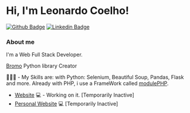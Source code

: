 # Hi, I'm Leonardo Coelho! 

[![Github Badge](https://img.shields.io/badge/-Github-000?style=flat-square&logo=Github&logoColor=white&link=https://github.com/CoelhoBranco)](https://github.com/CoelhoBranco)
[![Linkedin Badge](https://img.shields.io/badge/-LinkedIn-blue?style=flat-square&logo=Linkedin&logoColor=white&link=https://www.linkedin.com/in/leonardo-coelho-6890b1199/)](https://www.linkedin.com/in/leonardo-coelho-6890b1199/)


### About me
I'm a Web Full Stack Developer.

[Bromo](https://pypi.org/project/bromo/) Python library Creator

👨🏼‍🏫 - My Skills are: with Python: Selenium, Beautiful Soup, Pandas, Flask and more. Already with PHP, i use a FrameWork called [modulePHP](https://github.com/duxtec/ModulePHP).

- [Website](https://coelhobranco.com.br/) 💻 - Working on it. [Temporarily Inactive]
- [Personal Website](https://coelhobranco.github.io/personal-site/) 💻 [Temporarily Inactive]
<!--
**CoelhoBranco/coelhobranco** is a ✨ _special_ ✨ repository because its `README.md` (this file) appears on your GitHub profile.

Here are some ideas to get you started:

- 🔭 I’m currently working on ...
- 🌱 I’m currently learning ...
- 👯 I’m looking to collaborate on ...
- 🤔 I’m looking for help with ...
- 💬 Ask me about ...
- 📫 How to reach me: ...
- 😄 Pronouns: ...
- ⚡ Fun fact: ...
-->
